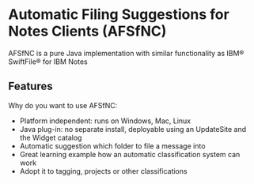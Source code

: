 # Automatic Filing Suggestions for Notes Clients (AFSfNC)

AFSfNC is a pure Java implementation with similar functionality as IBM&reg; SwiftFile&reg; for IBM Notes

Features
--------
Why do you want to use AFSfNC:

* Platform independent: runs on Windows, Mac, Linux
* Java plug-in: no separate install, deployable using an UpdateSite and the Widget catalog
* Automatic suggestion which folder to file a message into
* Great learning example how an automatic classification system can work
* Adopt it to tagging, projects or other classifications
